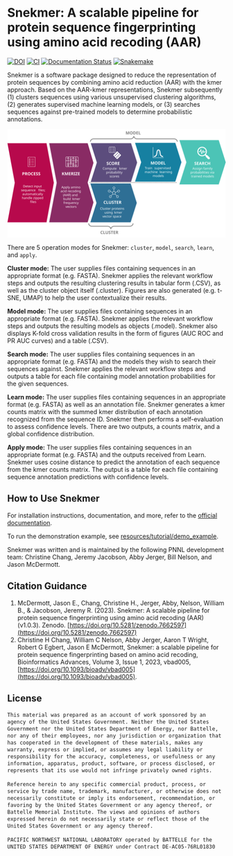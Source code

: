 # Snekmer: A scalable pipeline for protein sequence fingerprinting using amino acid recoding (AAR)

[![DOI](https://zenodo.org/badge/DOI/10.5281/zenodo.7662597.svg)](https://doi.org/10.5281/zenodo.7662597)
[![CI](https://github.com/PNNL-CompBio/Snekmer/actions/workflows/action.yml/badge.svg)](https://github.com/PNNL-CompBio/Snekmer/actions)
[![Documentation Status](https://readthedocs.org/projects/snekmer/badge/?version=latest)](https://snekmer.readthedocs.io/en/latest/?badge=latest)
[![Snakemake](https://img.shields.io/badge/snakemake-=7.0.0-brightgreen.svg?style=flat)](https://snakemake.readthedocs.io)

Snekmer is a software package designed to reduce the representation of protein sequences
by combining amino acid reduction (AAR) with the kmer approach. Based on the AAR-kmer representations,
Snekmer subsequently (1) clusters sequences using various unsupervised clustering algorithms,
(2) generates supervised machine learning models, or (3) searches sequences against pre-trained models
to determine probabilistic annotations.

<p align="center">
  <img align="center" src="resources/snekmer_workflow.svg">
</p>

There are 5 operation modes for Snekmer: `cluster`, `model`, `search`, `learn`, and `apply`.

**Cluster mode:** The user supplies files containing sequences in an appropriate format (e.g. FASTA).
Snekmer applies the relevant workflow steps and outputs the resulting clustering results in tabular form (.CSV),
as well as the cluster object itself (.cluster). Figures are also generated (e.g. t-SNE, UMAP) to help the user
contextualize their results.

**Model mode:** The user supplies files containing sequences in an appropriate format (e.g. FASTA).
Snekmer applies the relevant workflow steps and outputs the resulting models as objects (.model). Snekmer also
displays K-fold cross validation results in the form of figures (AUC ROC and PR AUC curves) and a table (.CSV).

**Search mode:** The user supplies files containing sequences in an appropriate format (e.g. FASTA)
and the models they wish to search their sequences against. Snekmer applies the relevant workflow steps
and outputs a table for each file containing model annotation probabilities for the given sequences.

**Learn mode:** The user supplies files containing sequences in an appropriate format (e.g. FASTA)
as well as an annotation file. Snekmer generates a kmer counts matrix with the summed kmer distribution
of each annotation recognized from the sequence ID. Snekmer then performs a self-evaluation to assess
confidence levels. There are two outputs, a counts matrix, and a global confidence distribution.

**Apply mode:** The user supplies files containing sequences in an appropriate format (e.g. FASTA)
and the outputs received from Learn. Snekmer uses cosine distance to predict the annotation of each
sequence from the kmer counts matrix. The output is a table for each file containing sequence annotation
predictions with confidence levels.

## How to Use Snekmer

For installation instructions, documentation, and more, refer to
the [official documentation](https://snekmer.readthedocs.io).

To run the demonstration example, see 
[resources/tutorial/demo_example](https://github.com/PNNL-CompBio/Snekmer/tree/main/resources/tutorial/demo_example).


Snekmer was written and is maintained by the following PNNL development team: Christine Chang, Jeremy Jacobson, Abby Jerger, Bill Nelson, and Jason McDermott.

## Citation Guidance

1. McDermott, Jason E., Chang, Christine H., Jerger, Abby, Nelson, William B., & Jacobson, Jeremy R. (2023). Snekmer: A scalable pipeline for protein sequence fingerprinting using amino acid recoding (AAR) (v1.0.3). Zenodo. [https://doi.org/10.5281/zenodo.7662597](https://doi.org/10.5281/zenodo.7662597)
2. Christine H Chang, William C Nelson, Abby Jerger, Aaron T Wright, Robert G Egbert, Jason E McDermott, Snekmer: a scalable pipeline for protein sequence fingerprinting based on amino acid recoding, Bioinformatics Advances, Volume 3, Issue 1, 2023, vbad005, [https://doi.org/10.1093/bioadv/vbad005](https://doi.org/10.1093/bioadv/vbad005).

## License

    This material was prepared as an account of work sponsored by an agency of the United States Government. Neither the United States Government nor the United States Department of Energy, nor Battelle, nor any of their employees, nor any jurisdiction or organization that has cooperated in the development of these materials, makes any warranty, express or implied, or assumes any legal liability or responsibility for the accuracy, completeness, or usefulness or any information, apparatus, product, software, or process disclosed, or represents that its use would not infringe privately owned rights.

    Reference herein to any specific commercial product, process, or service by trade name, trademark, manufacturer, or otherwise does not necessarily constitute or imply its endorsement, recommendation, or favoring by the United States Government or any agency thereof, or Battelle Memorial Institute. The views and opinions of authors expressed herein do not necessarily state or reflect those of the United States Government or any agency thereof.

    PACIFIC NORTHWEST NATIONAL LABORATORY operated by BATTELLE for the UNITED STATES DEPARTMENT OF ENERGY under Contract DE-AC05-76RL01830
